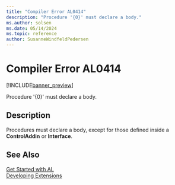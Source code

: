 ```yaml
---
title: "Compiler Error AL0414"
description: "Procedure '{0}' must declare a body."
ms.author: solsen
ms.date: 05/14/2024
ms.topic: reference
author: SusanneWindfeldPedersen
---
```

[//]: # (START>DO_NOT_EDIT)
[//]: # (IMPORTANT:Do not edit any of the content between here and the END>DO_NOT_EDIT.)
[//]: # (Any modifications should be made in the .xml files in the ModernDev repo.)
# Compiler Error AL0414

[!INCLUDE[banner_preview](../includes/banner_preview.md)]

Procedure '{0}' must declare a body.


## Description
Procedures must declare a body, except for those defined inside a **ControlAddin** or **Interface**.  

[//]: # (IMPORTANT: END>DO_NOT_EDIT)
## See Also  
[Get Started with AL](../devenv-get-started.md)  
[Developing Extensions](../devenv-dev-overview.md)  